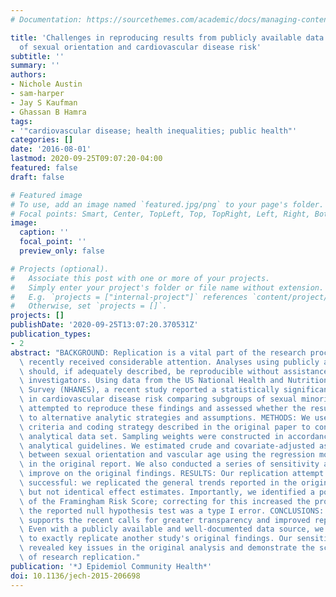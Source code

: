 ```yaml
---
# Documentation: https://sourcethemes.com/academic/docs/managing-content/

title: 'Challenges in reproducing results from publicly available data: an example
  of sexual orientation and cardiovascular disease risk'
subtitle: ''
summary: ''
authors:
- Nichole Austin
- sam-harper
- Jay S Kaufman
- Ghassan B Hamra
tags:
- '"cardiovascular disease; health inequalities; public health"'
categories: []
date: '2016-08-01'
lastmod: 2020-09-25T09:07:20-04:00
featured: false
draft: false

# Featured image
# To use, add an image named `featured.jpg/png` to your page's folder.
# Focal points: Smart, Center, TopLeft, Top, TopRight, Left, Right, BottomLeft, Bottom, BottomRight.
image:
  caption: ''
  focal_point: ''
  preview_only: false

# Projects (optional).
#   Associate this post with one or more of your projects.
#   Simply enter your project's folder or file name without extension.
#   E.g. `projects = ["internal-project"]` references `content/project/deep-learning/index.md`.
#   Otherwise, set `projects = []`.
projects: []
publishDate: '2020-09-25T13:07:20.370531Z'
publication_types:
- 2
abstract: "BACKGROUND: Replication is a vital part of the research process and has\
  \ recently received considerable attention. Analyses using publicly available data\
  \ should, if adequately described, be reproducible without assistance from the original\
  \ investigators. Using data from the US National Health and Nutrition Examination\
  \ Survey (NHANES), a recent study reported a statistically significant difference\
  \ in cardiovascular disease risk comparing subgroups of sexual minority men. We\
  \ attempted to reproduce these findings and assessed whether the results were robust\
  \ to alternative analytic strategies and assumptions. METHODS: We used the exclusion\
  \ criteria and coding strategy described in the original paper to construct our\
  \ analytical data set. Sampling weights were constructed in accordance with NHANES\
  \ analytical guidelines. We estimated crude and covariate-adjusted associations\
  \ between sexual orientation and vascular age using the regression models specified\
  \ in the original report. We also conducted a series of sensitivity analyses to\
  \ improve on the original findings. RESULTS: Our replication attempt was partially\
  \ successful: we replicated the general trends reported in the original analysis,\
  \ but not identical effect estimates. Importantly, we identified a potential misapplication\
  \ of the Framingham Risk Score; correcting for this increased the probability that\
  \ the reported null hypothesis test was a type I error. CONCLUSIONS: This paper\
  \ supports the recent calls for greater transparency and improved reporting in research.\
  \ Even with a publicly available and well-documented data source, we were unable\
  \ to exactly replicate another study's original findings. Our sensitivity analyses\
  \ revealed key issues in the original analysis and demonstrate the scientific importance\
  \ of research replication."
publication: '*J Epidemiol Community Health*'
doi: 10.1136/jech-2015-206698
---
```


